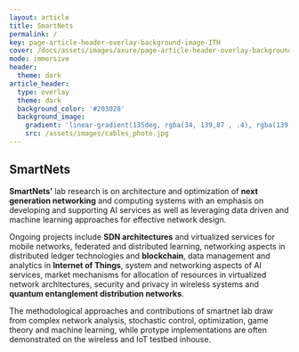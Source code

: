 ```yaml
---
layout: article
title: SmartNets
permalink: /
key: page-article-header-overlay-background-image-ITH
cover: /docs/assets/images/axure/page-article-header-overlay-background-image-immersive-translucent-header.jpg
mode: immersive
header:
  theme: dark
article_header:
  type: overlay
  theme: dark
  background_color: '#203028'
  background_image:
    gradient: 'linear-gradient(135deg, rgba(34, 139,87 , .4), rgba(139, 34, 139, .4))'
    src: /assets/images/cables_photo.jpg
---
```


## SmartNets

__SmartNets’__ lab research is on architecture and optimization of **next generation networking** and computing systems with an emphasis on developing and supporting AI services as well as leveraging data driven and machine learning approaches for effective network design.

Ongoing projects include **SDN architectures** and virtualized services for mobile networks, federated and distributed learning, networking aspects in distributed ledger technologies and **blockchain**, data management and analytics in **Internet of Things**, system and networking aspects of AI services, market mechanisms for allocation of resources in virtualized network architectures, security and privacy in wireless systems and **quantum entanglement distribution networks**.
 
The methodological approaches and contributions of smartnet lab draw from complex network analysis, stochastic control, optimization, game theory and machine learning, while protype implementations are often demonstrated on the wireless and IoT testbed inhouse.
